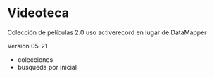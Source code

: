 # Videoteca
Colección de películas 2.0 
uso activerecord en lugar de DataMapper

Version 05-21	
* colecciones
* busqueda por inicial
